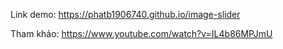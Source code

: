 Link demo: https://phatb1906740.github.io/image-slider

Tham khảo: https://www.youtube.com/watch?v=IL4b86MPJmU
